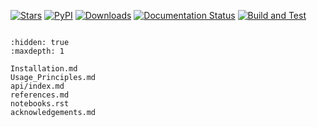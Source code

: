 [![Stars](https://img.shields.io/github/stars/scverse/rapids_singlecell?logo=GitHub&color=blue)](https://github.com/scverse/rapids_singlecell/stargazers)
[![PyPI](https://img.shields.io/pypi/v/rapids-singlecell?logo=PyPI)](https://pypi.org/project/rapids-singlecell)
[![Downloads](https://static.pepy.tech/badge/rapids-singlecell)](https://pepy.tech/project/rapids-singlecell)
[![Documentation Status](https://readthedocs.org/projects/rapids-singlecell/badge/?version=latest)](https://rapids-singlecell.readthedocs.io/en/latest/?badge=latest)
[![Build and Test](https://github.com/scverse/rapids_singlecell/actions/workflows/test-gpu.yml/badge.svg)](https://github.com/scverse/rapids_singlecell/actions/workflows/test-gpu.yml)
```{include} basic.md
```

```{toctree}
:hidden: true
:maxdepth: 1

Installation.md
Usage_Principles.md
api/index.md
references.md
notebooks.rst
acknowledgements.md
```
